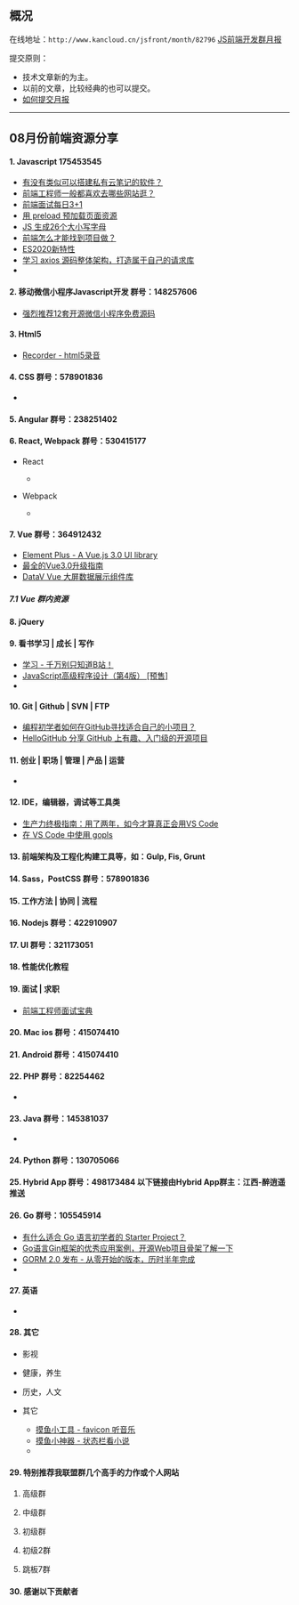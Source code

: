 ## 概况

在线地址：`http://www.kancloud.cn/jsfront/month/82796` [JS前端开发群月报](http://www.kancloud.cn/jsfront/month/82796)


提交原则：

- 技术文章新的为主。
- 以前的文章，比较经典的也可以提交。
- [如何提交月报](http://www.kancloud.cn/jsfront/month/227309)

---


## 08月份前端资源分享
#### 1. Javascript 175453545
- [有没有类似可以搭建私有云笔记的软件？](https://www.zhihu.com/question/23597629)
- [前端工程师一般都喜欢去哪些网站逛？](https://www.zhihu.com/question/28478379)
- [前端面试每日3+1](http://www.h-camel.com/index.html)
- [用 preload 预加载页面资源](https://juejin.im/post/6844903562070196237)
- [JS 生成26个大小写字母](https://www.cnblogs.com/imwtr/p/4617511.html)
- [前端怎么才能找到项目做？](https://www.zhihu.com/question/392328321)
- [ES2020新特性](https://www.jianshu.com/p/80f11d6d2ada)
- [学习 axios 源码整体架构，打造属于自己的请求库](https://juejin.im/post/6844904019987529735)
- []()

#### 2. 移动微信小程序Javascript开发 群号：148257606
- [强烈推荐12套开源微信小程序免费源码](https://zhuanlan.zhihu.com/p/191599013)


#### 3. Html5
- [Recorder - html5录音](https://github.com/xiangyuecn/Recorder)


#### 4. CSS  群号：578901836
- []()

#### 5. Angular 群号：238251402

#### 6. React, Webpack 群号：530415177
- React
  
  - []()
  
- Webpack

  - []()


#### 7. Vue 群号：364912432
- [Element Plus - A Vue.js 3.0 UI library](https://github.com/element-plus/element-plus)
- [最全的Vue3.0升级指南](https://mp.weixin.qq.com/s/EcQOnY3XbyGJqHV3SW0_lQ)
- [DataV Vue 大屏数据展示组件库](http://datav.jiaminghi.com/)

##### 7.1 Vue 群内资源


#### 8. jQuery

#### 9. 看书学习 | 成长 | 写作
- [学习 - 千万别只知道B站！](https://zhuanlan.zhihu.com/p/171729578)
- [JavaScript高级程序设计（第4版） [预售]](https://www.ituring.com.cn/book/2472)
- []()

#### 10. Git | Github | SVN | FTP
- [编程初学者如何在GitHub寻找适合自己的小项目？](https://www.zhihu.com/question/21612257)
- [HelloGitHub 分享 GitHub 上有趣、入门级的开源项目](https://github.com/521xueweihan/HelloGitHub)

#### 11. 创业 | 职场 | 管理 | 产品 | 运营
- []()

#### 12. IDE，编辑器，调试等工具类
- [生产力终极指南：用了两年，如今才算真正会用VS Code](https://zhuanlan.zhihu.com/p/187261089)
- [在 VS Code 中使用 gopls](https://segmentfault.com/a/1190000020276833)

#### 13. 前端架构及工程化构建工具等，如：Gulp, Fis, Grunt

#### 14. Sass，PostCSS  群号：578901836

#### 15. 工作方法 | 协同 | 流程

#### 16. Nodejs 群号：422910907

#### 17. UI 群号：321173051

#### 18. 性能优化教程

#### 19. 面试 | 求职
- [前端工程师面试宝典](https://fecommunity.github.io/front-end-interview/)

#### 20. Mac ios 群号：415074410

#### 21. Android 群号：415074410

#### 22. PHP 群号：82254462
- []()

#### 23. Java 群号：145381037
- []()


#### 24. Python 群号：130705066

#### 25. Hybrid App 群号：498173484 以下链接由Hybrid App群主：江西-醉逍遥推送

#### 26. Go 群号：105545914
- [有什么适合 Go 语言初学者的 Starter Project？](https://www.zhihu.com/question/33241133)
- [Go语言Gin框架的优秀应用案例，开源Web项目骨架了解一下](https://zhuanlan.zhihu.com/p/196421610)
- [GORM 2.0 发布 - 从零开始的版本，历时半年完成](https://gorm.io/zh_CN/docs/v2_release_note.html)
- []()

#### 27. 英语
- []()

#### 28. 其它

- 影视


- 健康，养生


- 历史，人文


- 其它

  - [摸鱼小工具 - favicon 听音乐](https://shengxinjing.cn/wheel/moyu.html)
  - [摸鱼小神器 - 状态栏看小说](https://hacpai.com/article/1563849126172)
  - []()


#### 29. 特别推荐我联盟群几个高手的力作或个人网站

1. 高级群



2. 中级群


3. 初级群

4. 初级2群


5. 跳板7群


#### 30. 感谢以下贡献者

